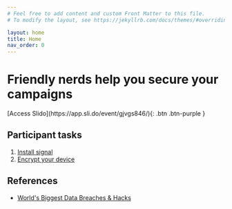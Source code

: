 ```yaml
---
# Feel free to add content and custom Front Matter to this file.
# To modify the layout, see https://jekyllrb.com/docs/themes/#overriding-theme-defaults

layout: home
title: Home
nav_order: 0
---
```


# Friendly nerds help you secure your campaigns

<span class="fs-6">
[Access Slido](https://app.sli.do/event/gjvgs846/){: .btn .btn-purple }
</span>

## Participant tasks


1. [Install signal](/signal)
1. [Encrypt your device](/encrypt)

## References

* [World's Biggest Data Breaches & Hacks](https://informationisbeautiful.net/visualizations/worlds-biggest-data-breaches-hacks/)